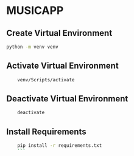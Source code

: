 # MUSICAPP

## Create Virtual Environment
```bash
python -m venv venv
```
## Activate Virtual Environment
```bash
    venv/Scripts/activate
```
## Deactivate Virtual Environment
```bash
    deactivate
```

## Install Requirements
```bash
    pip install -r requirements.txt
    ```
    

